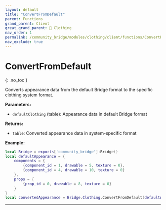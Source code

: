```yaml
---
layout: default
title: "ConvertFromDefault"
parent: Functions
grand_parent: Client
great_grand_parent: 👔 Clothing
nav_order: 1
permalink: /community_bridge/modules/clothing/client/functions/ConvertFromDefault/
nav_exclude: true
---
```


# ConvertFromDefault
{: .no_toc }

Converts appearance data from the default Bridge format to the specific clothing system format.

**Parameters:**
- `defaultClothing` (table): Appearance data in default Bridge format

**Returns:**
- `table`: Converted appearance data in system-specific format

**Example:**
```lua
local Bridge = exports['community_bridge']:Bridge()
local defaultAppearance = {
    components = {
        {component_id = 1, drawable = 5, texture = 0},
        {component_id = 4, drawable = 10, texture = 0}
    },
    props = {
        {prop_id = 0, drawable = 8, texture = 0}
    }
}
local convertedAppearance = Bridge.Clothing.ConvertFromDefault(defaultAppearance)
```

---